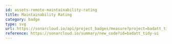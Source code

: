 ```yaml
---
id: assets-remote-maintainability-rating
title: Maintainability Rating
category: badge
type: svg
url: https://sonarcloud.io/api/project_badges/measure?project=badatt_tidy-ui&metric=sqale_rating
reference: https://sonarcloud.io/summary/new_code?id=badatt_tidy-ui
---
```

